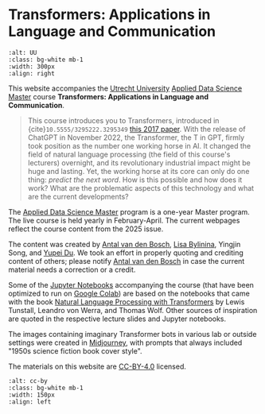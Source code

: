 # Transformers: Applications in Language and Communication

```{image} images/UU_logo_2021_EN_RGB.png
:alt: UU
:class: bg-white mb-1
:width: 300px
:align: right
```
This website accompanies the [Utrecht University](https://www.uu.nl/en) [Applied Data Science Master](https://www.uu.nl/en/masters/applied-data-science) course **Transformers: Applications in Language and Communication**.  

> This course introduces you to Transformers, introduced in {cite}`10.5555/3295222.3295349` 
> [this 2017
> paper](https://https://proceedings.neurips.cc/paper_files/paper/2017/file/3f5ee243547dee91fbd053c1c4a845aa-Paper.pdf). With
> the release of ChatGPT in November 2022, the Transformer, the T in
> GPT, firmly took position as the number one working horse in AI. It
> changed the field of natural language processing (the field of this
> course's lecturers) overnight, and its revolutionary industrial
> impact might be huge and lasting. Yet, the working horse at its core
> can only do one thing: *predict the next word*. How is this possible
> and how does it work? What are the problematic aspects of this
> technology and what are the current developments?

The [Applied Data Science Master](https://www.uu.nl/en/masters/applied-data-science) program is a one-year Master program. The live course is held yearly in February-April. The current webpages reflect the course content from the 2025 issue.

The content was created by [Antal van den
Bosch](https://antalvandenbosch.nl/), [Lisa
Bylinina](https://bylinina.github.io/), Yingjin Song, and [Yupei
Du](https://yupei.nl/). We took an effort in properly quoting and
crediting content of others; please notify [Antal van den
Bosch](mailto:a.p.j.vandenbosch@uu.nl) in case the current material
needs a correction or a credit.

Some of the [Jupyter Notebooks](https://jupyter.org/) accompanying the
course (that have been optimized to run on [Google
Colab](https://colab.research.google.com/)) are based on the notebooks
that came with the book [Natural Language Processing with
Transformers](https://www.oreilly.com/library/view/natural-language-processing/9781098136789/)
by Lewis Tunstall, Leandro von Werra, and Thomas Wolf. Other sources
of inspiration are quoted in the respective lecture slides and Jupyter
notebooks.

The images containing imaginary Transformer bots in various lab or
outside settings were created in
[Midjourney](https://www.midjourney.com/home), with prompts that
always included "1950s science fiction book cover style".

The materials on this website are [CC-BY-4.0](https://creativecommons.org/licenses/by/4.0/) licensed.

```{image} images/cc-by.png
:alt: cc-by
:class: bg-white mb-1
:width: 150px
:align: left
```

```{tableofcontents}
```
